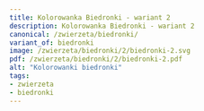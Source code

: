 ```yaml
---
title: Kolorowanka Biedronki - wariant 2
description: Kolorowanka Biedronki - wariant 2
canonical: /zwierzeta/biedronki/
variant_of: biedronki
image: /zwierzeta/biedronki/2/biedronki-2.svg
pdf: /zwierzeta/biedronki/2/biedronki-2.pdf
alt: "Kolorowanki biedronki"
tags:
- zwierzeta
- biedronki
---
```

